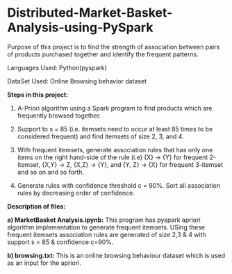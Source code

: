 # Distributed-Market-Basket-Analysis-using-PySpark

Purpose of this project is to find the strength of association between pairs of products purchased together and identify the frequent patterns.

Languages Used: Python(pyspark)

DataSet Used: Online Browsing behavior dataset

**Steps in this project:**

1) A-Priori algorithm using a Spark program to find products which are frequently browsed together.

2) Support to s = 85 (i.e. itemsets need to occur at least 85 times to be considered frequent) and find itemsets of size 2, 3, and 4.

3) With frequent itemsets, generate association rules that has only one items on the right hand-side of the rule (i.e) {X} -> {Y} for frequent 2-itemset, {X,Y} -> Z, {X,Z} -> {Y}, and {Y, Z} -> {X} for frequent 3-itemset and so on and so forth.

4) Generate rules with confidence threshold c = 90%. Sort all association rules by decreasing order of confidence.


**Description of files:**

**a) MarketBasket Analysis.ipynb:** This program has pyspark apriori algorithm implementation to generate frequent itemsets. USing these frequent itemsets association rules are generated of size 2,3 & 4 with support s = 85 & confidence c=90%.

**b) browsing.txt:** This is an online browsing behaviour dataset which is used as an input for the apriori.
